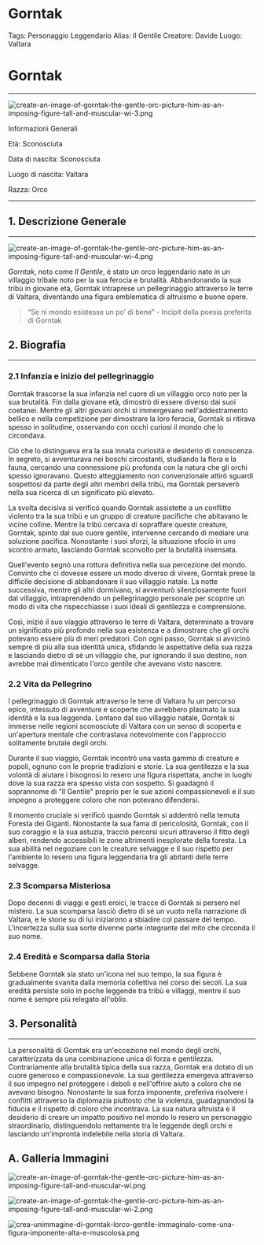 # Gorntak

Tags: Personaggio Leggendario
Alias: Il Gentile
Creatore: Davide
Luogo: Valtara

# Gorntak

---

![create-an-image-of-gorntak-the-gentle-orc-picture-him-as-an-imposing-figure-tall-and-muscular-wi-3.png](create-an-image-of-gorntak-the-gentle-orc-picture-him-as-an-imposing-figure-tall-and-muscular-wi-3.png)

Informazioni Generali

Età: Sconosciuta

Data di nascita: Sconosciuta

Luogo di nascita: Valtara

Razza: Orco

---

## 1. Descrizione Generale

---

![create-an-image-of-gorntak-the-gentle-orc-picture-him-as-an-imposing-figure-tall-and-muscular-wi-4.png](create-an-image-of-gorntak-the-gentle-orc-picture-him-as-an-imposing-figure-tall-and-muscular-wi-4.png)

*Gorntak*, noto come *Il Gentile*, è stato un orco leggendario nato in un villaggio tribale noto per la sua ferocia e brutalità. Abbandonando la sua tribù in giovane età, Gorntak intraprese un pellegrinaggio attraverso le terre di Valtara, diventando una figura emblematica di altruismo e buone opere.

> “Se ni mondo esistesse un po’ di bene” - Incipit della poesia preferita di Gorntak
> 

## 2. Biografia

---

### 2.1 Infanzia e inizio del pellegrinaggio

Gorntak trascorse la sua infanzia nel cuore di un villaggio orco noto per la sua brutalità. Fin dalla giovane età, dimostrò di essere diverso dai suoi coetanei. Mentre gli altri giovani orchi si immergevano nell'addestramento bellico e nella competizione per dimostrare la loro ferocia, Gorntak si ritirava spesso in solitudine, osservando con occhi curiosi il mondo che lo circondava.

Ciò che lo distingueva era la sua innata curiosità e desiderio di conoscenza. In segreto, si avventurava nei boschi circostanti, studiando la flora e la fauna, cercando una connessione più profonda con la natura che gli orchi spesso ignoravano. Questo atteggiamento non convenzionale attirò sguardi sospettosi da parte degli altri membri della tribù, ma Gorntak perseverò nella sua ricerca di un significato più elevato.

La svolta decisiva si verificò quando Gorntak assistette a un conflitto violento tra la sua tribù e un gruppo di creature pacifiche che abitavano le vicine colline. Mentre la tribù cercava di sopraffare queste creature, Gorntak, spinto dal suo cuore gentile, intervenne cercando di mediare una soluzione pacifica. Nonostante i suoi sforzi, la situazione sfociò in uno scontro armato, lasciando Gorntak sconvolto per la brutalità insensata.

Quell'evento segnò una rottura definitiva nella sua percezione del mondo. Convinto che ci dovesse essere un modo diverso di vivere, Gorntak prese la difficile decisione di abbandonare il suo villaggio natale. La notte successiva, mentre gli altri dormivano, si avventurò silenziosamente fuori dal villaggio, intraprendendo un pellegrinaggio personale per scoprire un modo di vita che rispecchiasse i suoi ideali di gentilezza e comprensione.

Così, iniziò il suo viaggio attraverso le terre di Valtara, determinato a trovare un significato più profondo nella sua esistenza e a dimostrare che gli orchi potevano essere più di meri predatori. Con ogni passo, Gorntak si avvicinò sempre di più alla sua identità unica, sfidando le aspettative della sua razza e lasciando dietro di sé un villaggio che, pur ignorando il suo destino, non avrebbe mai dimenticato l'orco gentile che avevano visto nascere.

### 2.2 Vita da Pellegrino

l pellegrinaggio di Gorntak attraverso le terre di Valtara fu un percorso epico, intessuto di avventure e scoperte che avrebbero plasmato la sua identità e la sua leggenda. Lontano dal suo villaggio natale, Gorntak si immerse nelle regioni sconosciute di Valtara con un senso di scoperta e un'apertura mentale che contrastava notevolmente con l'approccio solitamente brutale degli orchi.

Durante il suo viaggio, Gorntak incontrò una vasta gamma di creature e popoli, ognuno con le proprie tradizioni e storie. La sua gentilezza e la sua volontà di aiutare i bisognosi lo resero una figura rispettata, anche in luoghi dove la sua razza era spesso vista con sospetto. Si guadagnò il soprannome di "Il Gentile" proprio per le sue azioni compassionevoli e il suo impegno a proteggere coloro che non potevano difendersi.

Il momento cruciale si verificò quando Gorntak si addentrò nella temuta Foresta dei Giganti. Nonostante la sua fama di pericolosità, Gorntak, con il suo coraggio e la sua astuzia, tracciò percorsi sicuri attraverso il fitto degli alberi, rendendo accessibili le zone altrimenti inesplorate della foresta. La sua abilità nel negoziare con le creature selvagge e il suo rispetto per l'ambiente lo resero una figura leggendaria tra gli abitanti delle terre selvagge.

### 2.3 **Scomparsa Misteriosa**

Dopo decenni di viaggi e gesti eroici, le tracce di Gorntak si persero nel mistero. La sua scomparsa lasciò dietro di sé un vuoto nella narrazione di Valtara, e le storie su di lui iniziarono a sbiadire col passare del tempo. L'incertezza sulla sua sorte divenne parte integrante del mito che circonda il suo nome.

### 2.4 **Eredità e Scomparsa dalla Storia**

Sebbene Gorntak sia stato un'icona nel suo tempo, la sua figura è gradualmente svanita dalla memoria collettiva nel corso dei secoli. La sua eredità persiste solo in poche leggende tra tribù e villaggi, mentre il suo nome è sempre più relegato all'oblio.

## 3. Personalità

---

La personalità di Gorntak era un'eccezione nel mondo degli orchi, caratterizzata da una combinazione unica di forza e gentilezza. Contrariamente alla brutalità tipica della sua razza, Gorntak era dotato di un cuore generoso e compassionevole. La sua gentilezza emergeva attraverso il suo impegno nel proteggere i deboli e nell'offrire aiuto a coloro che ne avevano bisogno. Nonostante la sua forza imponente, preferiva risolvere i conflitti attraverso la diplomazia piuttosto che la violenza, guadagnandosi la fiducia e il rispetto di coloro che incontrava. La sua natura altruista e il desiderio di creare un impatto positivo nel mondo lo resero un personaggio straordinario, distinguendolo nettamente tra le leggende degli orchi e lasciando un'impronta indelebile nella storia di Valtara.

## A. Galleria Immagini

![create-an-image-of-gorntak-the-gentle-orc-picture-him-as-an-imposing-figure-tall-and-muscular-wi.png](create-an-image-of-gorntak-the-gentle-orc-picture-him-as-an-imposing-figure-tall-and-muscular-wi.png)

![create-an-image-of-gorntak-the-gentle-orc-picture-him-as-an-imposing-figure-tall-and-muscular-wi-2.png](create-an-image-of-gorntak-the-gentle-orc-picture-him-as-an-imposing-figure-tall-and-muscular-wi-2.png)

![crea-unimmagine-di-gorntak-lorco-gentile-immaginalo-come-una-figura-imponente-alta-e-muscolosa.png](crea-unimmagine-di-gorntak-lorco-gentile-immaginalo-come-una-figura-imponente-alta-e-muscolosa.png)
